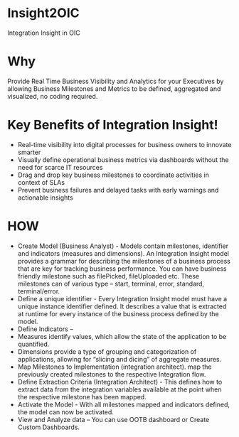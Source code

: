 # Insight2OIC
Integration Insight in OIC

# Why
Provide Real Time Business Visibility and Analytics for your Executives by allowing Business Milestones and Metrics to be defined, aggregated and visualized, no coding required.

# Key Benefits of Integration Insight!
* Real-time visibility into digital processes for business owners to innovate smarter 
* Visually define operational business metrics via dashboards without the need for scarce IT resources
* Drag and drop key business milestones to coordinate activities in context of SLAs
* Prevent business failures and delayed tasks with early warnings and actionable insights

# HOW
* Create Model (Business Analyst) -  Models contain milestones, identifier and indicators (measures and dimensions). 
An Integration Insight model provides a grammar for describing the milestones of a business process that are key for tracking business performance. You can have business friendly milestone such as filePicked, fileUploaded etc. These milestones can of various type – start, terminal, error, standard, terminal/error.
* Define a unique identifier -  Every Integration Insight model must have a unique instance identifier defined. It describes a value that is extracted at runtime for every instance of the business process defined by the model.
* Define Indicators –  
 * Measures identify values, which allow the state of the application to be quantified.
 * Dimensions provide a type of grouping and categorization of applications, allowing for “slicing and dicing” of aggregate measures.
* Map Milestones to Implementation (integration architect). map the previously created milestones to the respective Integration flow.
* Define Extraction Criteria (Integration Architect) -  This defines how to extract data from the integration variables available at the point when the respective milestone has been mapped. 
* Activate the Model - With all milestones mapped and indicators defined, the model can now be activated.
* View and Analyze data –  You can use OOTB dashboard or Create Custom Dashboards. 
